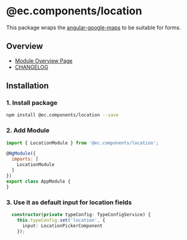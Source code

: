 # @ec.components/location

This package wraps the [angular-google-maps](https://github.com/SebastianM/angular-google-maps) to be suitable for forms.

## Overview

- [Module Overview Page](https://entrecode.github.io/ec.components/modules/LocationModule.html)
- [CHANGELOG](https://entrecode.github.io/ec.components/additional-documentation/changelog/location-changelog.html)

## Installation

### 1. Install package

```sh
npm install @ec.components/location --save
```

### 2. Add Module

```js
import { LocationModule } from '@ec.components/location';

@NgModule({
  imports: [
    LocationModule
  ]
})
export class AppModule {
}
```

### 3. Use it as default input for location fields

```ts
  constructor(private typeConfig: TypeConfigService) {
    this.typeConfig.set('location', {
      input: LocationPickerComponent
    });
```